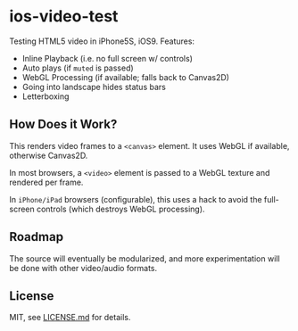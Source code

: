 # ios-video-test

Testing HTML5 video in iPhone5S, iOS9. Features:

- Inline Playback (i.e. no full screen w/ controls)
- Auto plays (if `muted` is passed)
- WebGL Processing (if available; falls back to Canvas2D)
- Going into landscape hides status bars
- Letterboxing

## How Does it Work?

This renders video frames to a `<canvas>` element. It uses WebGL if available, otherwise Canvas2D.

In most browsers, a `<video>` element is passed to a WebGL texture and rendered per frame.

In `iPhone/iPad` browsers (configurable), this uses a hack to avoid the full-screen controls (which destroys WebGL processing).

## Roadmap

The source will eventually be modularized, and more experimentation will be done with other video/audio formats.

## License

MIT, see [LICENSE.md](http://github.com/Jam3/ios-video-test/blob/master/LICENSE.md) for details.
